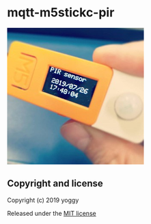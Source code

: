 mqtt-m5stickc-pir
====

![](img01.jpg)

Copyright and license
----
Copyright (c) 2019 yoggy

Released under the [MIT license](LICENSE.txt)

